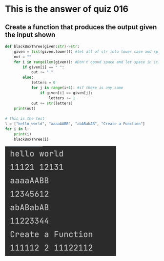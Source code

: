 # This is the answer of quiz 016
## Create a function that produces the output given the input shown

```.py
def blackBoxThree(given:str)->str:
    given = list(given.lower()) #let all of str into lower case and split into list.
    out = ""
    for i in range(len(given)): #Don't cound space and let space in it.
        if given[i] == " ":
            out += " "
        else:
            letters = 0
            for j in range(i+1): #if there is any same 
                if given[i] == given[j]:
                    letters += 1
            out += str(letters)
    print(out)

# This is the test
l = ["hello world", "aaaaAABB", "abABabAB", "Create a Function"]
for i in l:
    print(i)
    blackBoxThree(i)
```

![](https://github.com/yutaro741/unit-1/blob/main/picture/%E3%82%B9%E3%82%AF%E3%83%AA%E3%83%BC%E3%83%B3%E3%82%B7%E3%83%A7%E3%83%83%E3%83%88%202022-10-07%2011.32.59.png)

